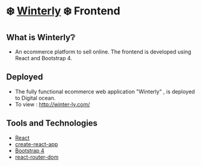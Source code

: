 # :snowflake: [Winterly](http://winter-ly.com/) :snowflake: Frontend 

## What is Winterly:grey_question:
* An ecommerce platform to sell online. The frontend is developed using React and Bootstrap 4.

## Deployed
* The fully functional ecommerce web application "Winterly" , is deployed to Digital ocean. 
* To view : http://winter-ly.com/

## Tools and Technologies
* [React](https://nodejs.org/en/)
* [create-react-app](https://reactjs.org/docs/create-a-new-react-app.html)
* [Bootstrap 4](https://getbootstrap.com/docs/4.0/getting-started/introduction/)
* [react-router-dom](https://www.npmjs.com/package/react-router-dom)
